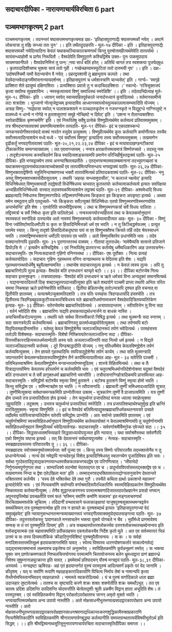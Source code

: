 ##  सदाचारदीपिका -  नारायणाचार्यविरचिता 6 part 
 
## पञ्चमभागकृत्यम्   2 part 

पञ्चमभागकृत्यम् ।
 तदनन्तरं षष्ठसप्तमभागकृत्यमाह दक्षः- 
‘इतिहासपुराणाद्यैः षष्ठसप्तमकौ नयेत् । 
अष्टमे लोकयात्रा तु वह्निः सन्ध्या ततः पुनः’ ।। इति तथैतदुदाहरति - 
मूल-१७ 
दीपिका - इति ।
इतिहासपुराणाद्यैः षष्ठसप्तमकौ नयेदित्यादिना केवलं यथाकथञ्चित्कालक्रमणार्थं किन्तु पुरुषोत्तमप्रीत्यर्थमेवेति तात्पर्यार्थः । सायंसन्ध्याहोमौ च प्रागेव निरूपितौ । वैश्वदेवेति विष्णुपुराणे कश्चिद्विशेष उक्तः- 
पुनः पाकमुपादाय सायमप्यवनीपते । 
वैश्वदेवनिमित्तं तु पत्न््नया सार्धं बलिं हरेत् । 
अतिथिं चागतं तत्र स्वशक्त्या पूजयेद्बुधः । 
कृतपादादिशौचश्च भुक्त्वा सायं ततो गृही । 
गच्छेच्छय्यामस्फुटितां ततो दारुमयी नृप’ ।। इति । दक्षः- 
‘प्रदोषपश्चिमौ यामौ वेदाभ्यासेन वै नयेत् । 
प्रहरद्वयशायी तु ब्रह्मभूयाय कल्पते । 
तथा वेदवेदान्तवेदाङ्गमीमांसनान्यायदर्शनम् । 
इतिहासपुराणं च धर्मशास्त्राणि चाभ्यसेत्’ इति । 
गार्ग्यः- 
‘स्वगृहे प्राक्शिरा शेते ह्यायुष्यं दक्षिणाशिराः । 
प्रत्यक्शिराः प्रवासे तु न कदाचिददक्शिराः ।’ 
स्कान्दे- 
‘रात्रिसूक्तजपं कृत्वा सर्वांश्च सुखशायिनः । 
नमस्कृत्वाव्ययं विष्णुं समाधिस्थं स्मरेन्निशि’ ।। इति । तदेतदभिप्रेत्याह मूले- 
मूल-१८
दीपिका- इति ।
ध्यायन् स्वपेत् स्वाव्यवहितपूर्वकाले जनार्दनध्यानं कुर्यादित्यर्थः । वर्तमानसामीप्ये लटः शत्रादेशः । भुञ्जानो नोत्सृजेद्वाचम् इत्यादाविव आध्यानस्वापयोस्तुल्यकालत्वासम्भवादिति योज्यम् । अत्राह विष्णुः- 
‘नार्द्रवासा स्वपेत् न पालाशकशयने न पञ्चदारुकृतेन न गजभग्नकृते न विद्युद्दग्धे नाग्निप्लुष्टे न वातमध्ये न धान्ये न गोगेहे न हुताशसुराणां समूहे नोच्छिष्टे न दिवेत्’ इति । 
‘उशना न तैलाभ्यक्तशिराः स्वपेन्नादीक्षितः कृष्णचर्मणि’ इति । एवं निरूपितेषु सर्वेषु प्रत्येकं विष्णुप्रीत्यर्थमेव कर्तव्यत्वं प्रतिवाक्यमुक्तम् । तत्र श्रीमद्भागवतवाक्यं प्रमाणमित्याशयेन तत्पठति- 
मूल-१९
दीपिका- इदं च एकादशस्कन्धे जनकनवयोगीश्वरसंवादे वाक्यं नारदेन वसुदेव प्रत्युक्तम् । विष्णुप्रीत्यर्थमेव कुतः कर्तव्यानि कर्माणीत्यतः तस्यैव सर्वोत्तमत्वादित्याशयेन मध्ये मध्ये - ‘एवं सर्वोत्तमं विष्णुम्’ इत्यादिना तस्य सर्वोत्तमत्वमुक्तम् । तत्प्रमाणेन दृढीकर्तुं भगवद्गीतावाक्यं पठति- 
मूल-२०,२१,२२.२३,२४
दीपिका - 
इदं च मायावादखण्डनटीकायां टीकाकारैरेव सम्यग्व्याख्यातम् । तत एवावगन्तव्यम् । नन्वत्र क्षराक्षरोत्तमत्वमात्रं विष्णोरुच्यते । तदस्तु नाम । तादृशेऽप्यन्यस्य कस्यचिदर्पणं किन्न स्यादित्यशङ्कायामपि प्रमाणेन परिजिहीर्षुस्तद्वाक्यं पठति- 
मूल-२५
दीपिका- इति भगवद्वाक्येन तस्य अनन्याश्रितत्वप्रतीतेः । एतद्भगवन्मतमवलम्बमानानां तदभ्युपगच्छतां च यथाक्रममभ्युदयनार्थफलकत्वाच्चोक्तार्थे एव तात्पर्यमित्यभिसन्धाय भगवद्वाक्यं पठति- 
मूल-२६,२७
दीपिका- विष्णुभक्तताद्वेषिणोः स्तुतिनिन्दाश्रवणाच्च भक्तौ तात्पर्यमित्यर्थ प्रतिपादकवाक्यं पठति- 
मूल-२८
दीपिका- ननु अस्तु विष्णुभक्ताभक्तयोर्देवासुरत्वम् । तथापि ‘अहरहः सन्ध्यामुपासीत’, ‘न कलञ्जं भक्षयेत्’ इत्यादि विधिनिषेधवत् विष्णुभक्त्यादौ तद्द्वेषादौ विधेर्निषेधस्य चाभवात् कुतस्तयोः कर्तव्यत्वाकर्तव्यत्वे इत्यतः सर्वापेक्षया अभ्यर्हितविधिनिषेधयोः सत्त्वात् तदावश्यकमित्याशयेन तद्वाक्यं पठति-
मूल-२९
दीपिका- अश्वमेधादि विधयः ब्रह्महत्यादि निषेधाश्च विष्णुस्मरणविधेः तद्विस्मरणनिषेधस्य किङ्करा इव किङ्करा अपकृष्टा इत्यर्थः । अथवा यमेन यमदूतान् प्रति एतदुच्यते- ‘भोः किङ्कराः सर्वेऽप्युक्तं विधिनिषेधाः एतयो विष्णुस्मरणविस्मरणयोरेव अन्तर्भवन्ति’ इति शेषः । एतयोरिति सप्तमीद्विवचनम् । तथा च विष्णुस्मरणकर्त्रा सर्वे विधयः पालिताः । तद्विस्मर्त्रा च सर्वे निषेधाः कृता इति फलितोऽर्थः । नन्वस्त्वनयोरभ्यर्हितत्वं तथा च केवलकर्मानुष्ठानं स्वस्वफलं स्वर्गादिकं दास्यत्येव अतो नावश्यं विष्णुभक्त्यादेः कर्तव्यत्वादीत्यत आह- 
मूल- ३० 
दीपिका - विष्णुं विना ज्योतिष्टोमादिधर्मोऽपि यः कृतः स हिंसादिनिमित्तको धर्म एव भवति । न तु किञ्चिद्धर्मफलम् । प्रत्युत पापमेव स्यात् । किन्तु तादृशो हिंसादिलोकदृष्ट्या पापं स एव विष्णुभक्तैश्च क्रियते तर्हि तदेव श्रेयस्साधनं भवति । तस्माद्विष्ण्वभक्तानां धर्मोऽपि पापरूप एव भवति । अतो विष्णुभक्तिरेव प्रधानमिति भावः । तदेव वाक्यान्तरेणापि दृढयति- 
मूल- ३१
पुराणान्तरस्थं वाक्यम् । गीतायां तूत्तरार्धम्- ‘मामेवैष्यसि सत्यन्ते प्रतिजाने प्रियोऽसि मे ।’ इत्यर्थेन कश्चिद्विशेषः ।
एवं निरूपितेषु प्रातरारभ्य कर्तव्येषु धर्मेष्वधिकारिण आह उत्तरवचनेन- 
सदाचारस्मृति- एष नित्यःसदाचारो गृहिणो वनिनस्तथा ।। 
दीपिका- एषः पूर्वोक्तः । नित्यः प्रत्यहं कर्तव्यतयोदितः । सदाचारः गृहिणः गृहस्थस्य वनिनः वानप्रस्थस्य च वेदितव्य इति शेषः । यद्यपि गृहस्थवनस्थयोर्धर्मेषु बहुवैलक्षण्यमस्ति । तथाप्येष सदाचारस्तुल्य इत्यर्थः । न केवलं त्वस्य तुल्यः । अपि तु ब्रह्मचारिणोऽपि तुल्य इत्याह- 
वैश्वदेवं बलिं दन्तधावनं चाप्यृते बटोः ।। ३२ ।।
दीपिका बटोरप्येष नित्यः सदाचार इत्यनुषङ्गः । तत्रापवादमाह- ‘वैश्वदेवं बलिं दन्तधावनं च ऋते धर्मत्रयं विना अन्यदुक्तं समानमित्यर्थः । यद्यप्यन्यारादितरर्ते दिक् शब्दाञ्चूत्तरपदाजाहीत्युक्त इति ऋते शब्दयोगे पञ्चमी प्राप्ता तथापि अभितः परितः समया निकषाहा ऋते प्रयोगेष्वपीति वार्तिकात् । द्वितीया म्रेडितान्तेषु ततोऽन्यत्रापि दृश्यत इति वचनात् वा द्वितीयेति ज्ञातव्यम् । यत्याश्रमेऽप्युक्तमतिदशति । तत्र यतिः परमहंसः त्रिदण्डधार्यादि हंसश्चेति । तत्र द्वितीयस्य त्रिदण्डिबहूदककुटीजकरूपत्रिविधस्य यतेः ब्रह्मचारिधर्माणामाचरणं वैश्वदेवादित्रितयव्यतिरेकेण इत्याह- 
मूल- ३३
दीपिका- यतेरप्येवमेव ब्रह्मचारिवदेवेत्यर्थः । अत्रापवादान्तरम् । स्वीयवित्तेन तु विना सदा । वर्तनं भवेदिति शेषः । ब्रह्मचारिणः यद्यपि हव्यकव्याद्यर्थधनार्जने वा बाधकं नास्ति । अयाचिस्वीकरोऽप्यनुत्तमः । तथापि यतेः सर्वथा वित्तस्वीकारो निषिद्ध इत्यर्थः । तथा मूलमन्त्रैः सदा स्नानम् । सदा सवनत्रयेऽपि कर्तव्यमित्यर्थः । ब्रह्मचारिणस्तु प्रातर्माध्याह्नयोरेवेत्युक्तम् । तथा तर्पणमपि बटोः पितृपितामहादीनामस्ति । यतेस्तु केवलं विष्णूद्देशेनैव जलाञ्जलिदानरूपं तर्पणं भवेदित्यर्थः । 
परमहंसस्य ततोऽपि विशेषमाह- 
सदाचारस्मृति- विशेषो निष्क्रिययतेरजलाञ्जलिना सदा ।
दीपिका- वित्तस्वीकारराहित्यरूपधर्मसाम्येऽपि अस्य यतेः अजलाञ्जलिनापि सदा नित्यो धर्म इत्यर्थः । न विद्यते जलाञ्जलिप्रदानमपि कर्तव्यम् । दूरे पिण्डश्राद्धादीति योज्यम् । ननु यतिधर्मेष्वेव केवलविष्णूद्देशेन तर्पणं कर्तव्यमित्युक्तम् । तेन ज्ञायते गृहस्थादिभिः स्वपित्राद्युद्देशेनैव तर्पणं कार्यम् । तथा सति मूलमन्त्रादि जपान्ततर्पणं केवलमन्त्रदेवतारूपविष्णूद्देशेन तैर्न कार्यमित्यायातीत्यत आह- मूल - ३४ 
यतेरिति पञ्चमी । यतिभिन्नस्याश्रमिणः केवलविष्णूद्देशेन मन्त्रान्तरतर्पणमप्युदितम् । शास्त्रे विहितमित्यर्थः । तथा च तैः पित्राद्यन्तर्यामिणः केवलस्य हरेस्तर्पणं च कर्तव्यमिति भावः । 
एवं चतुराश्रमिधर्मानतिदेशेनोक्त्वा यदुक्तं वैश्वदेवं बलिं दन्तधावनं च ते सर्वे प्रागुक्तधर्मा ब्रह्मचारिणो भवन्तीति । तत्रौपासनाग्निहोत्रादिकमपि प्राप्तमित्यत आह- 
सदाचारस्मृतिः - समिद्धोमो बटोश्चैव स्मृत्वा विष्णुं हुताशने ।
बटोश्च हुताशने विष्णुं स्मृत्वा होमो भवति । किन्तु समिद्धोम एव । समिन्मात्रहोम एव भवति । न त्वौपासनादिः । ब्रह्मचारी तूष्णीं समिधमादध्यादिति सूत्रात् । तूष्णीमित्युक्त्या सर्वथाप्यमन्त्रकमिति प्राप्नोतीत्यत उक्तम् - सूत्रकारेण तूष्णीं वै प्राजापत्यमिति । यत्र तूष्णीं होम उच्यते तत्र प्रजापतिर्देवता ज्ञेय इत्यर्थः । तेन चतुर्थ्यन्तं प्रजापतिपदं मनसा ध्यात्वा स्वाहेत्युक्त्वा जुहुयादिति । तदुक्तम् । उभयत्र चतुर्थ्यन्तं प्रजापतिपदं स्मरेदिति । तत्र प्रजापतिशब्दार्थश्चतुर्मुख इति भ्रान्तिं वारयितुमुक्तम्- स्मृत्वा विष्णुमिति ।। 
इदं च वैश्वदेवं बलिमित्याद्युक्तब्रह्मचारिधर्मकथतनावसरे उच्यते तर्ह्येवमेव यतेरित्यत्राप्यतिदेशेन यतेरपि समिद्धोमः प्राप्नोति । अतः सर्वान्ते उक्तमिति ज्ञातव्यम् । एवं चतुर्वर्णाश्रमिणां स्वस्वविहितधर्मानुष्ठानं विष्णुपीत्यर्थमेव कर्तव्यतयोक्तं न केवलमाश्रमिणामपि तु चतुर्वर्णानामपि स्वविहितधर्मानुष्ठानं विष्णुप्रीत्यर्थं भवेदित्यायेनाह- 
सदाचारस्मृति - सर्ववर्णाश्रमैर्विष्णुरेक एवेज्यते सदा ।। ३५ ।।
दीपिका- 
सिद्धसाध्यसमभिव्याहारे सिद्धसाध्यायोपयुज्यत इति न्यायात् । यथा सर्वाश्रमैस्तथा सर्ववर्णैरपि एको विष्णुरेव यष्टव्य इत्यर्थः ।
तत् किं देवतान्तरं सर्वथाप्यपूज्यमेव । नेत्याह- 
सदाचारस्मृति - रमाब्रह्मादयस्तस्य परिवारतयैव तु ।। ३६ ।।
दीपिका-  
रमाब्रह्मादयः स्वोत्तममनुष्योत्तमपर्यन्ताः सर्वे पूज्या एव । किन्तु तस्य विष्णोः परिवारतयैव तद्भक्तत्वेनैव न तु प्राधान्येनेत्यर्थः । नान्यं देवं नमेद्वापि नान्यदेवगृहं विशेत् इत्यादिनिषेधस्तु स्वातन्त्र्येण पूजादिविषय इति भावः । सर्वथा गुरदेवतादिपूजाद्यकरणस्यान्धतमसैकफलकभगवद्द्वेष एव परिगणित्वात् । ‘जीवाभेदो निर्गुणत्वमपूर्णगुणता तथा । साम्याधिक्ये तदन्येषां भेदस्तद्गत एव च । प्रादुर्भावविपर्यासस्तद्भक्तद्वेष एव च । तत्प्रमाणस्य निन्दा च द्वेषा एतेऽखिला मता’ इति । तस्माद्भगवद्भक्तितवत्तत्तद्योग्यतानुसारेण देवतान्तरे भक्तिरवश्यं कर्तव्यैव । ‘यस्य देवे भक्तिर्यथा देवे तथा गुरौ । तस्यैते कथिता ह्यर्थाः प्रकाशन्ते महात्मन’ इत्यादेरेवेति भावः । एवं नित्यकर्माणि सर्वाण्यपि वर्णाश्रमादिरूपैरधिकारिभिः स्वस्वविहितप्रकारेण विष्णुप्रीत्यर्थमेव निष्कामतया कर्तव्यानीत्युक्म् । तेनैव शुद्धान्तःकरणस्य परमात्मश्रवणादिजाततदपरोक्षज्ञानेन प्रसन्नो भगवान् अपुनरावृत्तिमोक्षं प्रयच्छतीति परमं फलं ‘यस्मिन् सर्वाणि कर्माणि सन्न्यस्य’ इत मङ्गलाचरणार्थं विरचितप्रथमश्लोके सूचितम् । तदिदानीं ग्रन्थावसाने फलाकाङ्क्षायां याजुषपुरुषसूक्तस्थमन्त्रद्वयेन समर्थयिष्यन् तत्र पुरुषज्ञानान्मोक्ष इति तत्र न ज्ञायते कः पुरुषशब्दार्थ इत्यतः ‘इतिहासपुराणाभ्यां वेदं समुपबृंहयेत्’ इति न्यायानुसन्धानतन्मन्त्रव्याख्यानरूपं भगवद्गीतावाक्यमुपोद्घातसङ्गत्या पठति- 
मूल- ३७
दीपिका- 
तदुत्तरश्लोकस्तु ‘प्रयाणकाले मनसाचलेन भक्त्या युक्तो योगबले न चैव । भुर्वोर्मध्ये प्राणमावेश्य सम्यक् स तं परं पुरुषमुपैति दिव्यम्’ इति । अत्र यच्छब्दस्योत्तरश्लोकस्येव उत्तरश्लोकस्थतच्छब्देनान्वय इति श्लोकद्वयात्मकं एकं महावाक्यमिति प्रतीकग्रहरूप एकश्लोकस्यैव निर्देश कृतो मूले । अत एव सर्वस्मात्परं भिन्नं उत्तमं च सः तस्य दिव्यमलौकिकं क्रीडादिगुणविशिष्टं पुरुषमुपैतीत्यन्वयः । स कः । यः सर्वज्ञं मनादिशास्तारमतिसूक्ष्मं हृदयाकाशगतमिति यावत् । र्स्वस्य विश्वस्य धारणपोषणकर्तारं साकल्येनावेद्यं उद्यद्भास्वत्समाभासं लक्ष्म्याश्च प्रकृतेश्च परं अनुस्मरेत् । स्वविहितकर्माणि कुर्वन्ननुक्षणं स्मरेत् । सः भक्त्या युक्तः सन् प्राणोत्क्रमणकाले निश्चलचित्तयोगस्य परमात्मनि चित्तायोजनस्य बलेन भ्रूमध्यद्वारा प्राणं ब्रह्मरन्ध्रे निवेश्य सुषुम्नानाड्युत्क्रान्त इति यावत् । इममेवार्थं प्रतिपादयन् पौरुषं मन्त्रद्वयं पठति- 
मूल-३८,३९
दीपिका- 
अस्यार्थः । मन्त्रद्रष्टा ऋषिराह- अहं एतं हृदयान्तर्गतं पुरुषं परमपुरुषं आदित्यवर्णं प्रकृतेः परं वेद जानामि । कीदृशम् । यत् यः सर्वाणि रूपाणि महदहङ्कारादिकार्याणि विचित्य निर्माय तेषां च नामान्यपि कृत्वा तैस्तैर्नामभिस्तानभिवदन् व्याहरन्नास्ते । नामरूपे व्याकरोदित्यर्थः । यं च पुरुषं सर्गादिकाले धाता ब्रह्मा उदाजहार तुष्टावेत्यर्थः । ततश्च सः सृष्ट्यादि करणे शक्रः शक्तः शक्नोतीति शक्रः समर्थोऽभूत् । तत एव चतस्रः प्रदिशः प्रदिशन्ति उपदिशन्ति चोदयन्तीति चेत्येतादृशीः श्रुतीः प्रकर्षेण विद्वान् ज्ञाता अभूदिति शेषः। तं परमपुरुषम् । एवं स्वविहितकर्मणा विद्वान् परोक्षतोऽपरोक्षतश्च जानन् अमृतो मुक्तो भवति । भगवत्प्राप्तिरूपमोक्षाय अन्य उपायो नास्तीति । अतो मोक्षसाधनीभूतभगवत्प्रसादद्वारकापरोक्षाय अन्य उपायो नास्तीति । अतो मोक्षसाधनीभूतभगत्प्रसादद्वारकापरोक्षज्ञानसाधनश्रवणाद्यधिकान्तःकरणशुद्धिकामैरुक्तप्रकाराणि नित्यनैमित्तिकादीनि स्वविहितकर्माणि श्रीनारायणार्पणबुद्ध्या कर्तव्यानीति समस्तग्रन्थतात्पर्यविषयीभूतोऽर्थ इति सिद्धम् । 
।। इति श्रीमद्विश्वनाथसूरिसूनुनारायणाचार्यरचिता सदाचारस्मृतिदीपिका समाप्ता ।।

 
